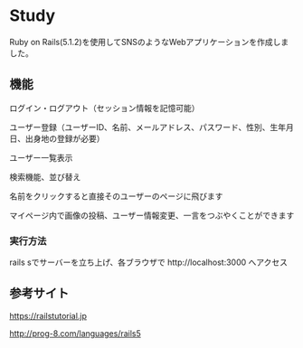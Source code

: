 # Study
Ruby on Rails(5.1.2)を使用してSNSのようなWebアプリケーションを作成しました。

## 機能
ログイン・ログアウト（セッション情報を記憶可能）

ユーザー登録（ユーザーID、名前、メールアドレス、パスワード、性別、生年月日、出身地の登録が必要）

ユーザー一覧表示

検索機能、並び替え

名前をクリックすると直接そのユーザーのページに飛びます

マイページ内で画像の投稿、ユーザー情報変更、一言をつぶやくことができます

### 実行方法
rails sでサーバーを立ち上げ、各ブラウザで http://localhost:3000
へアクセス


## 参考サイト
https://railstutorial.jp

http://prog-8.com/languages/rails5
